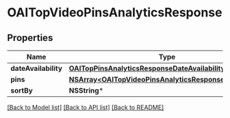 # OAITopVideoPinsAnalyticsResponse

## Properties
Name | Type | Description | Notes
------------ | ------------- | ------------- | -------------
**dateAvailability** | [**OAITopPinsAnalyticsResponseDateAvailability***](OAITopPinsAnalyticsResponseDateAvailability.md) |  | [optional] 
**pins** | [**NSArray&lt;OAITopVideoPinsAnalyticsResponsePinsInner&gt;***](OAITopVideoPinsAnalyticsResponsePinsInner.md) |  | [optional] 
**sortBy** | **NSString*** |  | [optional] 

[[Back to Model list]](../README.md#documentation-for-models) [[Back to API list]](../README.md#documentation-for-api-endpoints) [[Back to README]](../README.md)


